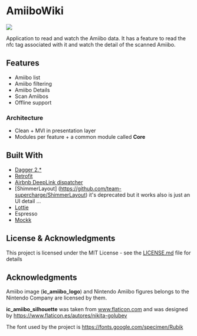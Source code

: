 # AmiiboWiki

[<img src="http://oscarg-teamcity.eu.ngrok.io.ngrok.io/app/rest/builds/aggregated/strob:(buildType:(project:(id:amiibo_wiki)))/statusIcon?guest=guest"/>](http://oscarg-teamcity.eu.ngrok.io.ngrok.io/project.html?projectId=amiibo_wiki&tab=projectOverview)

Application to read and watch the Amiibo data.  It has a feature to read the nfc tag associated with it and watch the detail of the scanned Amiibo. 


## Features 

* Amiibo list
* Amiibo filtering
* Amiibo Details
* Scan Amiibos
* Offline support 

### Architecture

* Clean + MVI in presentation layer
* Modules per feature + a common module called **Core**

## Built With

* [Dagger 2.*](https://github.com/google/dagger)
* [Retrofit](https://github.com/square/retrofit)
* [Airbnb DeepLink dispatcher](https://github.com/airbnb/DeepLinkDispatch)
* [ShimmerLayout] (https://github.com/team-supercharge/ShimmerLayout) it's deprecated but it works also is just an UI detail ...
* [Lottie](https://lottiefiles.com/)
* Espresso 
* [Mockk](https://mockk.io/)

## License & Acknowledgments

This project is licensed under the MIT License - see the [LICENSE.md](LICENSE.md) file for details

## Acknowledgments

Amiibo image (**ic_amiibo_logo**) and  Nintendo Amiibo figures belongs to the Nintendo Company are licensed by them. 

**ic_amiibo_silhouette** was taken from www.flaticon.com and was designed by https://www.flaticon.es/autores/nikita-golubev

The font used by the project is https://fonts.google.com/specimen/Rubik 

